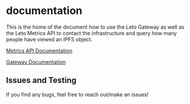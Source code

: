 # documentation

This is the home of the document how to use the Leto Gateway as well as the Leto Metrics API to contact the infrastructure and query how many people have viewed an IPFS object. 

[Metrics API Documentation](https://github.com/Leto-gg/documentation/blob/main/Metrics-API/metrics-api-doc.md)

[Gateway Documentation](https://github.com/Leto-gg/documentation/blob/main/gateway-api/gateway-api-doc.md)

## Issues and Testing

If you find any bugs, feel free to reach out/make an issues!
